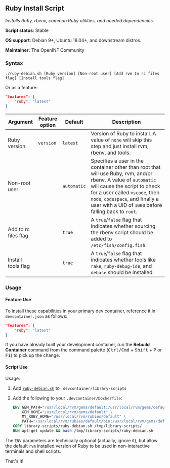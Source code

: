 ## Ruby Install Script

*Installs Ruby, rbenv, common Ruby utilities, and needed dependencies.*

**Script status**: Stable

**OS support**: Debian 9+, Ubuntu 18.04+, and downstream distros.

**Maintainer:** The OpenINF Community

### Syntax

```text
./ruby-debian.sh [Ruby version] [Non-root user] [Add rvm to rc files flag] [Install tools flag]
```

Or as a feature:

```json
"features": {
    "ruby": "latest"
}
```

| Argument             | Feature option | Default     | Description                                                                                                                                                                                                                                                                 |
|----------------------|----------------|-------------|-----------------------------------------------------------------------------------------------------------------------------------------------------------------------------------------------------------------------------------------------------------------------------|
| Ruby version         | `version`      | `latest`    | Version of Ruby to install. A value of `none` will skip this step and just install rvm, rbenv, and tools.                                                                                                                                                                   |
| Non-root user        |                | `automatic` | Specifies a user in the container other than root that will use Ruby, rvm, and/or rbenv. A value of `automatic` will cause the script to check for a user called `vscode`, then `node`, `codespace`, and finally a user with a UID of `1000` before falling back to `root`. |
| Add to rc files flag |                | `true`      | A `true`/`false` flag that indicates whether sourcing the rbenv script should be added to `/etc/fish/config.fish`.                                                                                                                                            |
| Install tools flag   |                | `true`      | A `true`/`false` flag that indicates whether tools like `rake`, `ruby-debug-ide`, and `debase` should be installed.                                                                                                                                                         |

### Usage

#### Feature Use

To install these capabilities in your primary dev container, reference it in `devcontainer.json` as follows:

```json
"features": {
    "ruby": "latest"
}
```

If you have already built your development container, run the **Rebuild Container** command from the command palette (<kbd>Ctrl/Cmd</kbd> + <kbd>Shift</kbd> + <kbd>P</kbd> or <kbd>F1</kbd>) to pick up the change.

#### Script Use

Usage:

1. Add [`ruby-debian.sh`](../ruby-debian.sh) to `.devcontainer/library-scripts`

2. Add the following to your `.devcontainer/Dockerfile`:

    ```Dockerfile
    ENV GEM_PATH="/usr/local/rvm/gems/default:/usr/local/rvm/gems/default@global" \
        GEM_HOME="/usr/local/rvm/gems/default" \
        MY_RUBY_HOME="/usr/local/rvm/rubies/default" \
        PATH="/usr/local/rvm/rubies/default/bin:/usr/local/rvm/gems/default@global/bin:/usr/local/rvm/rubies/default/bin:/usr/local/rvm/bin:${PATH}"
    COPY library-scripts/ruby-debian.sh /tmp/library-scripts/
    RUN apt-get update && bash /tmp/library-scripts/ruby-debian.sh
    ```

The `ENV` parameters are technically optional (actually, ignore it), but allow the default `rvm` installed version of Ruby to be used in non-interactive terminals and shell scripts.

That's it!
